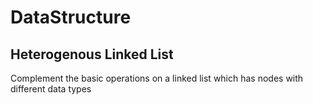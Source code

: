 # DataStructure
## Heterogenous Linked List
Complement the basic operations on a linked list which has nodes with different data types
